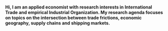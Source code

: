 

#### Hi, I am an applied economist with research interests in International Trade and empirical Industrial Organization. My research agenda focuses on topics on the intersection between trade frictions, economic geography, supply chains and shipping markets. 

